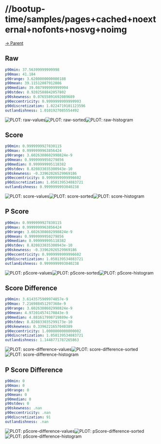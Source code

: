 
# //bootup-time/samples/pages+cached+noexternal+nofonts+nosvg+noimg

[→ Parent](../..)


## Raw


```yaml
p90min: 37.56399999999998
p90max: 41.184
p90range: 3.6200000000000188
p90mean: 39.11512087912086
p90median: 39.087999999999994
p90stdev: 0.9202588842057802
p90skewness: 0.07655891692089689
p90eccentricity: 0.9999999999999993
p90discretization: 1.0224719101123596
outlandishness: 1.0101927085554492

```

![PLOT: raw-values](./raw/values.svg)![PLOT: raw-sorted](./raw/sorted.svg)![PLOT: raw-histogram](./raw/histogram.svg)
## Score


```yaml
p90min: 0.9999999927830115
p90max: 0.9999999963856424
p90range: 3.6026308602998824e-9
p90mean: 0.9999999950279856
p90median: 0.999999995118382
p90stdev: 8.820833035300943e-10
p90skewness: -0.33962026529969186
p90eccentricity: 0.9999999999996602
p90discretization: 1.058139534883721
outlandishness: 0.9999999993040238

```

![PLOT: score-values](./score/values.svg)![PLOT: score-sorted](./score/sorted.svg)![PLOT: score-histogram](./score/histogram.svg)
## P Score


```yaml
p90min: 0.9999999927830115
p90max: 0.9999999963856424
p90range: 3.6026308602998824e-9
p90mean: 0.9999999950279856
p90median: 0.999999995118382
p90stdev: 8.820833035300943e-10
p90skewness: -0.33962026529969186
p90eccentricity: 0.9999999999996602
p90discretization: 1.058139534883721
outlandishness: 0.9999999993040238

```

![PLOT: pScore-values](./pScore/values.svg)![PLOT: pScore-sorted](./pScore/sorted.svg)![PLOT: pScore-histogram](./pScore/histogram.svg)
## Score Difference


```yaml
p90min: 3.6143575909974857e-9
p90max: 7.216988451297368e-9
p90range: 3.6026308602998824e-9
p90mean: 4.972014574170843e-9
p90median: 4.881617998719889e-9
p90stdev: 8.820833035299173e-10
p90skewness: 0.3396221657040389
p90eccentricity: 1.0000000000000002
p90discretization: 1.058139534883721
outlandishness: 1.1448771787265863

```

![PLOT: score-difference-values](./score-difference/values.svg)![PLOT: score-difference-sorted](./score-difference/sorted.svg)![PLOT: score-difference-histogram](./score-difference/histogram.svg)
## P Score Difference


```yaml
p90min: 0
p90max: 0
p90range: 0
p90mean: 0
p90median: 0
p90stdev: 0
p90skewness: .nan
p90eccentricity: .nan
p90discretization: 91
outlandishness: .nan

```

![PLOT: pScore-difference-values](./pScore-difference/values.svg)![PLOT: pScore-difference-sorted](./pScore-difference/sorted.svg)![PLOT: pScore-difference-histogram](./pScore-difference/histogram.svg)